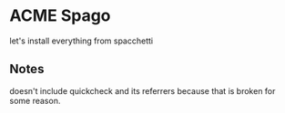 # ACME Spago

let's install everything from spacchetti

## Notes

doesn't include quickcheck and its referrers because that is broken for some reason.
